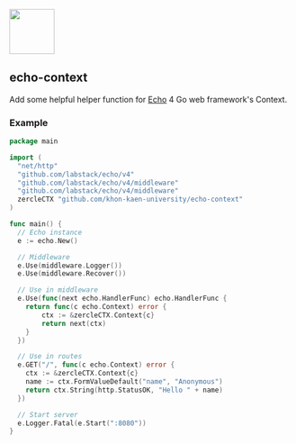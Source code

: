 <a href="https://echo.labstack.com"><img height="80" src="https://cdn.labstack.com/images/echo-logo.svg"></a>

## echo-context
Add some helpful helper function for [Echo](https://github.com/labstack/echo) 4 Go web framework's Context.

### Example

```go
package main

import (
  "net/http"
  "github.com/labstack/echo/v4"
  "github.com/labstack/echo/v4/middleware"
  "github.com/labstack/echo/v4/middleware"
  zercleCTX "github.com/khon-kaen-university/echo-context"
)

func main() {
  // Echo instance
  e := echo.New()

  // Middleware
  e.Use(middleware.Logger())
  e.Use(middleware.Recover())

  // Use in middleware
  e.Use(func(next echo.HandlerFunc) echo.HandlerFunc {
	return func(c echo.Context) error {
		ctx := &zercleCTX.Context{c}
		return next(ctx)
	}
  })

  // Use in routes
  e.GET("/", func(c echo.Context) error {
    ctx := &zercleCTX.Context{c}
    name := ctx.FormValueDefault("name", "Anonymous")
	return ctx.String(http.StatusOK, "Hello " + name)
  })

  // Start server
  e.Logger.Fatal(e.Start(":8080"))
}
```
